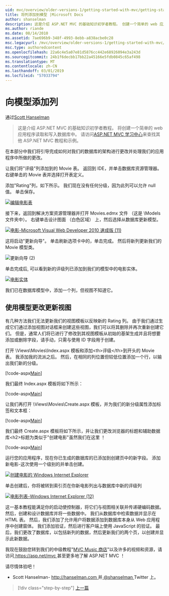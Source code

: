 ```yaml
---
uid: mvc/overview/older-versions-1/getting-started-with-mvc/getting-started-with-mvc-part8
title: 将列添加到模型 |Microsoft Docs
author: shanselman
description: 这是介绍 ASP.NET MVC 的基础知识初学者教程。 创建一个简单的 web 应用程序读取和写入数据库中。
ms.author: riande
ms.date: 08/14/2010
ms.assetid: 7ae696b9-348f-4993-8ebb-a838acbe0c28
msc.legacyurl: /mvc/overview/older-versions-1/getting-started-with-mvc/getting-started-with-mvc-part8
msc.type: authoredcontent
ms.openlocfilehash: 22a6c4e5a07e81d5876cc442e68926094e3a243d
ms.sourcegitcommit: 24b1f6decbb17bb22a45166e5fdb0845c65af498
ms.translationtype: MT
ms.contentlocale: zh-CN
ms.lasthandoff: 03/01/2019
ms.locfileid: "57033794"
---
```

<a name="adding-a-column-to-the-model"></a>向模型添加列
====================
通过[Scott Hanselman](https://github.com/shanselman)

> 这是介绍 ASP.NET MVC 的基础知识初学者教程。 将创建一个简单的 web 应用程序读取和写入数据库中。 请访问[ASP.NET MVC 学习中心](../../../index.md)来查找其他 ASP.NET MVC 教程和示例。


在本部分中我们将引导完成如何对我们的数据库的架构进行更改并处理我们的应用程序中所做的更改。

让我们将"评级"列添加到的 Movie 表。 返回到 IDE，并单击数据库资源管理器。 右键单击的 Movie 表并选择打开表定义。

添加"Rating"列，如下所示。 我们现在没有任何分级，因为此列可以允许 null 值。 单击保存。

[![编辑电影表](getting-started-with-mvc-part8/_static/image2.png)](getting-started-with-mvc-part8/_static/image1.png)

接下来，返回到解决方案资源管理器并打开 Movies.edmx 文件 （这是 \Models 文件夹中）。 右键单击设计图面 （白色区域） 上，然后选择从数据库更新模型。

[![电影-Microsoft Visual Web Developer 2010 速成版 (11)](getting-started-with-mvc-part8/_static/image4.png)](getting-started-with-mvc-part8/_static/image3.png)

这将启动"更新向导"。 单击刷新选项卡中的，单击完成。 然后将新列更新我们的 Movie 模型类。

![更新向导 (2)](getting-started-with-mvc-part8/_static/image5.png)

单击完成后, 可以看到新的评级列已添加到我们的模型中的电影实体。

[![电影实体](getting-started-with-mvc-part8/_static/image7.png)](getting-started-with-mvc-part8/_static/image6.png)

我们已在数据库模型中，添加一个列，但视图不知道它。

## <a name="update-views-with-model-changes"></a>使用模型更改更新视图

有几种方法我们无法更新我们的视图模板以反映新的 Rating 列。 由于我们通过生成它们通过添加视图对话框来创建这些视图，我们可以将其删除并再次重新创建它们。 但是，通常人们将已进行了修改到其视图模板从初始的基架生成并且将想要添加或删除字段，请手动，只需与使用 ID 字段用于创建。

打开 \Views\Movies\Index.aspx 模板和添加&lt;th&gt;评级&lt;/th&gt;到开头的 Movie 表。 我添加我的流派之后。 然后，在相同的列位置但较低位置添加一个行，以输出我们新的分级。

[!code-aspx[Main](getting-started-with-mvc-part8/samples/sample1.aspx)]

我们最终 Index.aspx 模板将如下所示：

[!code-aspx[Main](getting-started-with-mvc-part8/samples/sample2.aspx)]

让我们再打开 \Views\Movies\Create.aspx 模板，并为我们的新分级属性添加标签和文本框：

[!code-aspx[Main](getting-started-with-mvc-part8/samples/sample3.aspx)]

我们最终 Create.aspx 模板将如下所示，并让我们更改浏览器的标题和辅助数据库&lt;h2&gt;标题为类似于"创建电影"虽然我们在这里 ！

[!code-aspx[Main](getting-started-with-mvc-part8/samples/sample4.aspx)]

运行您的应用程序，现在你已生成的数据库的已添加到创建页中的新字段。 添加新电影-这次使用一个级别的并单击创建。

[![创建电影的 Windows Internet Explorer](getting-started-with-mvc-part8/_static/image9.png)](getting-started-with-mvc-part8/_static/image8.png)

单击创建后，你将被转到索引页在你新电影列出与数据库中新的评级列

[![电影列表-Windows Internet Explorer (12)](getting-started-with-mvc-part8/_static/image11.png)](getting-started-with-mvc-part8/_static/image10.png)

这一基本教程能满足你的启动使控制器，将它们与视图相关联并传递硬编码数据。 然后，创建和设计数据库并将一些数据中。 我们从数据库中检索数据并显示在 HTML 表。 然后，我们添加了允许用户将数据添加到数据库本身从 Web 应用程序中创建窗体。 我们添加验证，然后进行客户端上使用 JavaScript 的验证。 最后，我们更改了数据库，以包括新列的数据，然后更新我们的两个页，以创建并显示此新数据。

我现在鼓励您转到我们的中级教程"[MVC Music 商店](../../older-versions/mvc-music-store/mvc-music-store-part-1.md)"以及许多的视频和资源，请访问[ https://asp.net/mvc ](https://asp.net/mvc)甚至更多地了解 ASP.NET MVC ！

请尽情体验吧！

- Scott Hanselman- [ http://hanselman.com ](http://hanselman.com)并[ @shanselman ](http://twitter.com/shanselman) Twitter 上。

> [!div class="step-by-step"]
> [上一篇](getting-started-with-mvc-part7.md)
